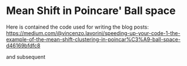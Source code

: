 # Mean Shift in Poincare' Ball space
Here is contained the code used for writing the blog posts:
https://medium.com/@vincenzo.lavorini/speeding-up-your-code-1-the-example-of-the-mean-shift-clustering-in-poincar%C3%A9-ball-space-d46169bfdfc8

and subsequent
